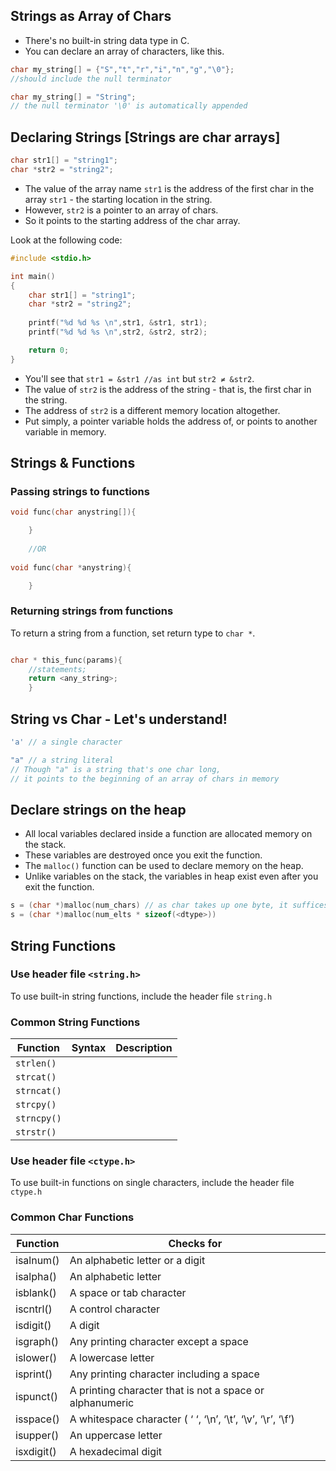 ## Strings as Array of Chars
- There's no built-in string data type in C.
- You can declare an array of characters, like this.
```c
char my_string[] = {"S","t","r","i","n","g","\0"};
//should include the null terminator

char my_string[] = "String";
// the null terminator '\0' is automatically appended

```

## Declaring Strings [Strings are char arrays]
```c
char str1[] = "string1";
char *str2 = "string2";
```
- The value of the array name `str1` is the address of the first char in the array `str1` - the starting location in the string.
- However, `str2` is a pointer to an array of chars.
- So it points to the starting address of the char array.

Look at the following code:
```c
#include <stdio.h>

int main()
{
    char str1[] = "string1";
    char *str2 = "string2";
    
    printf("%d %d %s \n",str1, &str1, str1);
    printf("%d %d %s \n",str2, &str2, str2);

    return 0;
}
```
- You'll see that `str1 = &str1 //as int` but `str2 ≠ &str2`.
- The value of `str2` is the address of the string - that is, the first char in the string.
- The address of `str2` is a different memory location altogether.
- Put simply, a pointer variable holds the address of, or points to another variable in memory.

## Strings & Functions
### Passing strings to functions
```c
void func(char anystring[]){

    }
    
    //OR
    
void func(char *anystring){

    }
```
### Returning strings from functions
To return a string from a function, set return type to `char *`.
```c

char * this_func(params){
    //statements;
    return <any_string>;
    }
```

## String vs Char - Let's understand!
```c
'a' // a single character

"a" // a string literal 
// Though "a" is a string that's one char long, 
// it points to the beginning of an array of chars in memory
```


## Declare strings on the heap
- All local variables declared inside a function are allocated memory on the stack.
- These variables are destroyed once you exit the function.
- The `malloc()` function can be used to declare memory on the heap.
- Unlike variables on the stack, the variables in heap exist even after you exit the function.

```c
s = (char *)malloc(num_chars) // as char takes up one byte, it suffices to specify num_chars only, else
s = (char *)malloc(num_elts * sizeof(<dtype>))
```

## String Functions

### Use header file `<string.h>`
To use built-in string functions, include the header file `string.h`
### Common String Functions
|Function|Syntax|Description|
|---|---|---|
|`strlen()`|||
|`strcat()`|||
|`strncat()`|||
|`strcpy()`|||
|`strncpy()`|||
|`strstr()`|||

### Use header file `<ctype.h>`
To use built-in functions on single characters, include the header file `ctype.h`
### Common Char Functions
|Function|Checks for|
|----|----|
|isalnum()| An alphabetic letter or a digit|
|isalpha()| An alphabetic letter|
|isblank()| A space or tab character|
|iscntrl() |A control character|
|isdigit() |A digit|
|isgraph()| Any printing character except a space|
|islower() |A lowercase letter|
|isprint() |Any printing character including a space|
|ispunct()| A printing character that is not a space or alphanumeric|
|isspace()| A whitespace character ( ‘ ‘, ‘\n’, ‘\t’, ‘\v’, ‘\r’, ‘\f’)|
|isupper()| An uppercase letter|
|isxdigit()| A hexadecimal digit|
